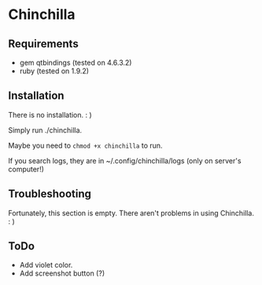Chinchilla
============


Requirements
------------
+ gem qtbindings (tested on 4.6.3.2)
+ ruby (tested on 1.9.2)


Installation
------------
There is no installation. : ) 

Simply run ./chinchilla.

Maybe you need to `chmod +x chinchilla` to run.

If you search logs, they are in ~/.config/chinchilla/logs (only on server's computer!)


Troubleshooting
------------
Fortunately, this section is empty. There aren't problems in using Chinchilla. : )


ToDo
------------
+ Add violet color.
+ Add screenshot button (?)

